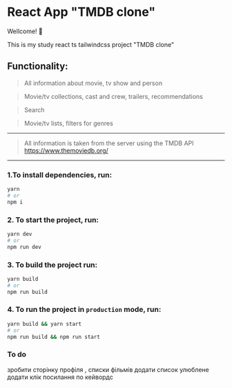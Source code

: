 # React App "TMDB clone"

Wellcome! 🚀

This is my study react ts tailwindcss project "TMDB clone"

## Functionality:

> All information about movie, tv show and person

> Movie/tv collections, cast and crew, trailers, recommendations

> Search

> Movie/tv lists, filters for genres

---

> All information is taken from the server using the TMDB API https://www.themoviedb.org/

---

### 1.To install dependencies, run:

```sh
yarn
# or
npm i
```

### 2. To start the project, run:

```sh
yarn dev
# or
npm run dev
```

### 3. To build the project run:

```sh
yarn build
# or
npm run build
```

### 4. To run the project in `production` mode, run:

```sh
yarn build && yarn start
# or
npm run build && npm run start
```

### To do

зробити сторінку профіля , списки фільмів
додати список улюблене
додати клік посилання по кейвордс
